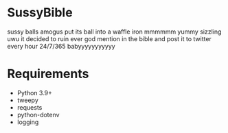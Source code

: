 # SussyBible

sussy balls amogus put its ball into a waffle iron mmmmmm yummy sizzling uwu
it decided to ruin ever god mention in the bible and post it to twitter every hour 24/7/365 babyyyyyyyyyyy

# Requirements
- Python 3.9+
- tweepy
- requests
- python-dotenv
- logging

